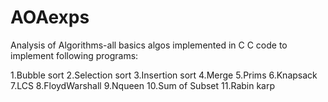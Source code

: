 # AOAexps
Analysis of Algorithms-all basics algos implemented in C
C code to implement following programs:

1.Bubble sort
2.Selection sort
3.Insertion sort
4.Merge
5.Prims
6.Knapsack
7.LCS
8.FloydWarshall
9.Nqueen
10.Sum of Subset
11.Rabin karp
